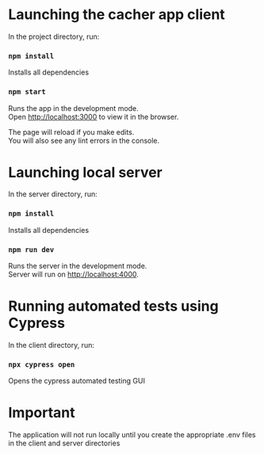 # Launching the cacher app client

In the project directory, run:

### `npm install`

Installs all dependencies

### `npm start`

Runs the app in the development mode.\
Open [http://localhost:3000](http://localhost:3000) to view it in the browser.

The page will reload if you make edits.\
You will also see any lint errors in the console.

# Launching local server

In the server directory, run:

### `npm install`

Installs all dependencies

### `npm run dev`

Runs the server in the development mode.\
Server will run on [http://localhost:4000](http://localhost:4000).

# Running automated tests using Cypress

In the client directory, run:

### `npx cypress open`

Opens the cypress automated testing GUI

# Important

The application will not run locally until you create the appropriate .env files in the client and server directories
